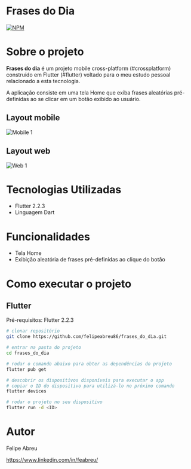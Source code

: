 # Frases do Dia
[![NPM](https://img.shields.io/npm/l/react)](https://github.com/felipeabreu86/frases_do_dia/blob/main/LICENSE) 

# Sobre o projeto

**Frases do dia** é um projeto mobile cross-platform (#crossplatform) construído em Flutter (#flutter) voltado para o meu estudo pessoal relacionado a esta tecnologia.

A aplicação consiste em uma tela Home que exiba frases aleatórias pré-definidas ao se clicar em um botão exibido ao usuário.

## Layout mobile
![Mobile 1](https://github.com/felipeabreu86/frases_do_dia/assets/mobile1.jpeg)

## Layout web
![Web 1](https://github.com/felipeabreu86/frases_do_dia/assets/web1.jpeg)

# Tecnologias Utilizadas
- Flutter 2.2.3
- Linguagem Dart

# Funcionalidades
- Tela Home
- Exibição aleatória de frases pré-definidas ao clique do botão

# Como executar o projeto

## Flutter
Pré-requisitos: Flutter 2.2.3

```bash
# clonar repositório
git clone https://github.com/felipeabreu86/frases_do_dia.git

# entrar na pasta do projeto
cd frases_do_dia

# rodar o comando abaixo para obter as dependências do projeto
flutter pub get

# descobrir os dispositivos disponíveis para executar o app
# copiar o ID do dispositivo para utilizá-lo no próximo comando 
flutter devices

# rodar o projeto no seu dispositivo
flutter run -d <ID>
```

# Autor

Felipe Abreu

https://www.linkedin.com/in/feabreu/
